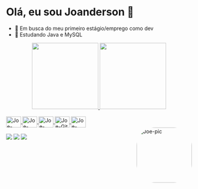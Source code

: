 # Olá, eu sou Joanderson 👋

- 🔭 Em busca do meu primeiro estágio/emprego como dev
- 🌱 Estudando Java e MySQL

<div align="center">
  <a href="https://github.com/joefs0">
  <img height="180em" src="https://github-readme-stats.vercel.app/api?username=joefs0&show_icons=true&theme=dracula&include_all_commits=true&count_private=true"/>
  <img height="180em" src="https://github-readme-stats.vercel.app/api/top-langs/?username=joefs0&layout=compact&langs_count=7&theme=dracula"/>
</div>


<div style="display: inline_block"><br>
  <img align="center" alt="Joe-Java" height="30" width="40" src="https://cdn.jsdelivr.net/gh/devicons/devicon/icons/java/java-original.svg">
  <img align="center" alt="Joe-MySQL" height="30" width="40" src="https://cdn.jsdelivr.net/gh/devicons/devicon/icons/mysql/mysql-original-wordmark.svg">
  <img align="center" alt="Joe-Linux" height="30" width="40" src="https://cdn.jsdelivr.net/gh/devicons/devicon/icons/linux/linux-original.svg">
  <img align="center" alt="Joe-Git" height="30" width="40" src="https://cdn.jsdelivr.net/gh/devicons/devicon/icons/git/git-original.svg">
  <img align="center" alt="Joe-Android" height="30" width="40" src="https://cdn.jsdelivr.net/gh/devicons/devicon/icons/android/android-original.svg">
</div>
<img align="right" alt="Joe-pic" height="150" style="border-radius:50px;" src="https://i.pinimg.com/originals/df/b2/f7/dfb2f73b7aae41844e03a67a4e874bc3.gif">

<div style="display: inline_block"><br>
 <a href = "mailto:joefs_0@outlook.com"><img src="https://img.shields.io/badge/Microsoft_Outlook-0078D4?style=for-the-badge&logo=microsoft-outlook&logoColor=white" target="_blank"></a>
  <a href="https://www.linkedin.com/in/joanderson-feliciano-352419217" target="_blank"><img src="https://img.shields.io/badge/-LinkedIn-%230077B5?style=for-the-badge&logo=linkedin&logoColor=white" target="_blank"></a>
  <a href ="mailto:joandersonbaka@gmail.com"><img src="https://img.shields.io/badge/Gmail-D14836?style=for-the-badge&logo=gmail&logoColor=white" target="_blank"></a>
 
</div>

